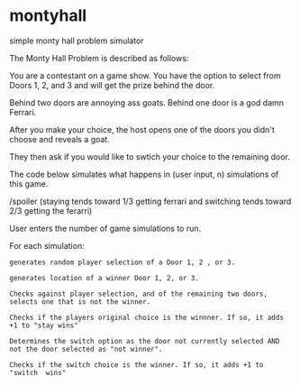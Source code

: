 # montyhall
simple monty hall problem simulator



The Monty Hall Problem is described as follows:

You are a contestant on a game show. You have the option to select from Doors 1, 2, and 3 and will get the prize behind the door.

Behind two doors are annoying ass goats. Behind one door is a god damn Ferrari.

After you make your choice, the host opens one of the doors you didn't choose and reveals a goat.

They then ask if you would like to swtich your choice to the remaining door.


The code below simulates what happens in (user input, n) simulations of this game.

/spoiler (staying tends toward 1/3 getting ferrari and switching tends toward 2/3 getting the ferarri)



User enters the number of game simulations to run.

For each simulation:

    generates random player selection of a Door 1, 2 , or 3.

    generates location of a winner Door 1, 2, or 3.

    Checks against player selection, and of the remaining two doors, selects one that is not the winner.

    Checks if the players original choice is the winnner. If so, it adds +1 to "stay wins"

    Determines the switch option as the door not currently selected AND not the door selected as "not winner".

    Checks if the switch choice is the winner. If so, it adds +1 to  "switch  wins"
